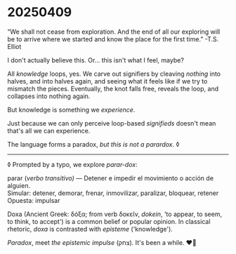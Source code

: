 # 20250409

“We shall not cease from exploration. And the end of all our exploring will be to arrive where we started and know the place for the first time.” -T.S. Elliot

I don't actually believe this. Or... this isn't what I feel, maybe?

All _knowledge_ loops, yes. We carve out signifiers by cleaving _nothing_ into halves, and into halves again, and seeing what it feels like if we try to mismatch the pieces. Eventually, the knot falls free, reveals the loop, and collapses into nothing again.

But knowledge is something we _experience_.

Just because we can only perceive loop-based _signifieds_ doesn't mean that's all we can experience.

The language forms a paradox, _but this is not a parardox_. ◊

***

◊ Prompted by a typo, we explore _parar-dox_:

parar (_verbo transitivo) —_ Detener e impedir el movimiento o acción de alguien.\
Simular: detener, demorar, frenar, inmovilizar, paralizar, bloquear, retener\
Opuesta: impulsar

Doxa (Ancient Greek: δόξα; from verb δοκεῖν, _dokein_, 'to appear, to seem, to think, to accept') is a common belief or popular opinion. In classical rhetoric, _doxa_ is contrasted with _episteme_ ('knowledge').

_Paradox_, meet _the epistemic impulse_ (צחק). It's been a while. ❤️‍🔥
